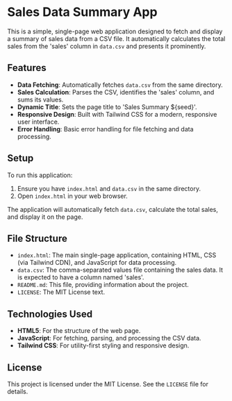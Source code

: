 # Sales Data Summary App

This is a simple, single-page web application designed to fetch and display a summary of sales data from a CSV file. It automatically calculates the total sales from the 'sales' column in `data.csv` and presents it prominently.

## Features

*   **Data Fetching**: Automatically fetches `data.csv` from the same directory.
*   **Sales Calculation**: Parses the CSV, identifies the 'sales' column, and sums its values.
*   **Dynamic Title**: Sets the page title to 'Sales Summary ${seed}'.
*   **Responsive Design**: Built with Tailwind CSS for a modern, responsive user interface.
*   **Error Handling**: Basic error handling for file fetching and data processing.

## Setup

To run this application:

1.  Ensure you have `index.html` and `data.csv` in the same directory.
2.  Open `index.html` in your web browser.

The application will automatically fetch `data.csv`, calculate the total sales, and display it on the page.

## File Structure

*   `index.html`: The main single-page application, containing HTML, CSS (via Tailwind CDN), and JavaScript for data processing.
*   `data.csv`: The comma-separated values file containing the sales data. It is expected to have a column named 'sales'.
*   `README.md`: This file, providing information about the project.
*   `LICENSE`: The MIT License text.

## Technologies Used

*   **HTML5**: For the structure of the web page.
*   **JavaScript**: For fetching, parsing, and processing the CSV data.
*   **Tailwind CSS**: For utility-first styling and responsive design.

## License

This project is licensed under the MIT License. See the `LICENSE` file for details.
